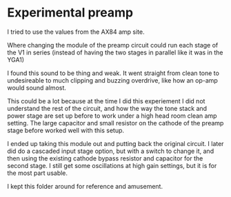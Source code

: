 # Experimental preamp  

I tried to use the values from the AX84 amp site. 

Where changing the module of the preamp circuit could run each stage of the V1 in series (instead of having the two stages in parallel like it was in the YGA1)

I found this sound to be thing and weak. It went straight from clean tone to undesireable to much clipping and buzzing overdrive, like how an op-amp would sound almost.

This could be a lot because at the time I did this experiement I did not understand the rest of the circuit, and how the way the tone stack and power stage are set up before to work under a high head room clean amp setting.  The large capacitor and small resistor on the cathode of the preamp stage before worked well with this setup.

I ended up taking this module out and putting back the original circuit. I later did do a cascaded input stage option, but with a switch to change it, and then using the existing cathode bypass resistor and capacitor for the second stage.  I still get some oscillations at high gain settings, but it is for the most part usable. 

I kept this folder around for reference and amusement.


